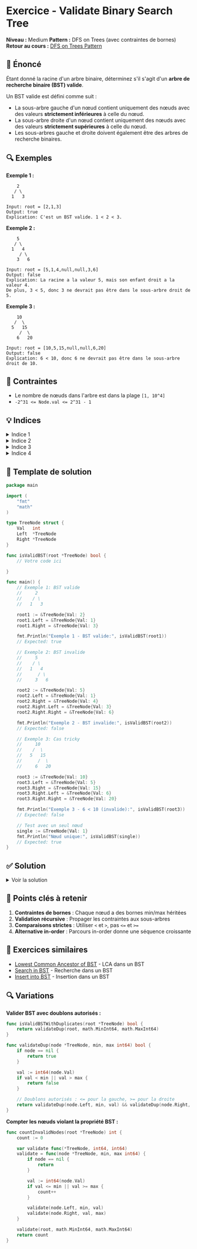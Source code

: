 # Exercice - Validate Binary Search Tree

**Niveau :** Medium
**Pattern :** DFS on Trees (avec contraintes de bornes)
**Retour au cours :** [DFS on Trees Pattern](../../courses/05-dfs-tree.md)

## 📝 Énoncé

Étant donné la racine d'un arbre binaire, déterminez s'il s'agit d'un **arbre de recherche binaire (BST) valide**.

Un BST valide est défini comme suit :
- La sous-arbre gauche d'un nœud contient uniquement des nœuds avec des valeurs **strictement inférieures** à celle du nœud.
- La sous-arbre droite d'un nœud contient uniquement des nœuds avec des valeurs **strictement supérieures** à celle du nœud.
- Les sous-arbres gauche et droite doivent également être des arbres de recherche binaires.

## 🔍 Exemples

**Exemple 1 :**
```
    2
   / \
  1   3

Input: root = [2,1,3]
Output: true
Explication: C'est un BST valide. 1 < 2 < 3.
```

**Exemple 2 :**
```
    5
   / \
  1   4
     / \
    3   6

Input: root = [5,1,4,null,null,3,6]
Output: false
Explication: La racine a la valeur 5, mais son enfant droit a la valeur 4.
De plus, 3 < 5, donc 3 ne devrait pas être dans le sous-arbre droit de 5.
```

**Exemple 3 :**
```
    10
   /  \
  5   15
     /  \
    6   20

Input: root = [10,5,15,null,null,6,20]
Output: false
Explication: 6 < 10, donc 6 ne devrait pas être dans le sous-arbre droit de 10.
```

## 🎯 Contraintes

- Le nombre de nœuds dans l'arbre est dans la plage `[1, 10^4]`
- `-2^31 <= Node.val <= 2^31 - 1`

## 💡 Indices

<details>
<summary>Indice 1</summary>

Il ne suffit pas de vérifier que `left.val < node.val < right.val`. Chaque nœud doit respecter des **bornes min et max** définies par ses ancêtres.

</details>

<details>
<summary>Indice 2</summary>

Utilisez la récursion en passant les bornes `min` et `max` autorisées pour chaque nœud.

</details>

<details>
<summary>Indice 3</summary>

Pour le sous-arbre gauche, la borne max devient `node.val`. Pour le sous-arbre droit, la borne min devient `node.val`.

</details>

<details>
<summary>Indice 4</summary>

Alternative : utilisez un parcours in-order et vérifiez que les valeurs sont strictement croissantes.

</details>

## 🔨 Template de solution

```go
package main

import (
    "fmt"
    "math"
)

type TreeNode struct {
    Val   int
    Left  *TreeNode
    Right *TreeNode
}

func isValidBST(root *TreeNode) bool {
    // Votre code ici

}

func main() {
    // Exemple 1: BST valide
    //     2
    //    / \
    //   1   3

    root1 := &TreeNode{Val: 2}
    root1.Left = &TreeNode{Val: 1}
    root1.Right = &TreeNode{Val: 3}

    fmt.Println("Exemple 1 - BST valide:", isValidBST(root1))
    // Expected: true

    // Exemple 2: BST invalide
    //     5
    //    / \
    //   1   4
    //      / \
    //     3   6

    root2 := &TreeNode{Val: 5}
    root2.Left = &TreeNode{Val: 1}
    root2.Right = &TreeNode{Val: 4}
    root2.Right.Left = &TreeNode{Val: 3}
    root2.Right.Right = &TreeNode{Val: 6}

    fmt.Println("Exemple 2 - BST invalide:", isValidBST(root2))
    // Expected: false

    // Exemple 3: Cas tricky
    //     10
    //    /  \
    //   5   15
    //      /  \
    //     6   20

    root3 := &TreeNode{Val: 10}
    root3.Left = &TreeNode{Val: 5}
    root3.Right = &TreeNode{Val: 15}
    root3.Right.Left = &TreeNode{Val: 6}
    root3.Right.Right = &TreeNode{Val: 20}

    fmt.Println("Exemple 3 - 6 < 10 (invalide):", isValidBST(root3))
    // Expected: false

    // Test avec un seul nœud
    single := &TreeNode{Val: 1}
    fmt.Println("Nœud unique:", isValidBST(single))
    // Expected: true
}
```

## ✅ Solution

<details>
<summary>Voir la solution</summary>

```go
func isValidBST(root *TreeNode) bool {
    return validate(root, math.MinInt64, math.MaxInt64)
}

func validate(node *TreeNode, min, max int64) bool {
    if node == nil {
        return true
    }

    val := int64(node.Val)

    // Vérifier que la valeur est dans les bornes
    if val <= min || val >= max {
        return false
    }

    // Valider les sous-arbres avec les nouvelles bornes
    return validate(node.Left, min, val) && validate(node.Right, val, max)
}
```

**Version avec des pointeurs pour gérer les bornes infinies :**

```go
func isValidBST(root *TreeNode) bool {
    return validatePtr(root, nil, nil)
}

func validatePtr(node *TreeNode, min, max *int) bool {
    if node == nil {
        return true
    }

    // Vérifier la borne inférieure
    if min != nil && node.Val <= *min {
        return false
    }

    // Vérifier la borne supérieure
    if max != nil && node.Val >= *max {
        return false
    }

    // Valider les sous-arbres
    return validatePtr(node.Left, min, &node.Val) && validatePtr(node.Right, &node.Val, max)
}
```

**Version avec parcours in-order :**

```go
func isValidBST(root *TreeNode) bool {
    var prev *int

    var inorder func(*TreeNode) bool
    inorder = func(node *TreeNode) bool {
        if node == nil {
            return true
        }

        // Parcourir le sous-arbre gauche
        if !inorder(node.Left) {
            return false
        }

        // Vérifier la valeur courante
        if prev != nil && node.Val <= *prev {
            return false
        }
        prev = &node.Val

        // Parcourir le sous-arbre droit
        return inorder(node.Right)
    }

    return inorder(root)
}
```

**Version itérative avec stack :**

```go
func isValidBST(root *TreeNode) bool {
    type bounded struct {
        node *TreeNode
        min  int64
        max  int64
    }

    stack := []bounded{{root, math.MinInt64, math.MaxInt64}}

    for len(stack) > 0 {
        current := stack[len(stack)-1]
        stack = stack[:len(stack)-1]

        if current.node == nil {
            continue
        }

        val := int64(current.node.Val)

        if val <= current.min || val >= current.max {
            return false
        }

        // Ajouter les enfants avec leurs bornes
        stack = append(stack, bounded{current.node.Right, val, current.max})
        stack = append(stack, bounded{current.node.Left, current.min, val})
    }

    return true
}
```

**Simulation pour l'exemple 2 (invalide) :**

```
        5
       / \
      1   4
         / \
        3   6

validate(5, -∞, +∞):
  5 dans [-∞, +∞] ✓

  validate(1, -∞, 5):  // sous-arbre gauche
    1 dans [-∞, 5] ✓
    validate(nil, -∞, 1): return true ✓
    validate(nil, 1, 5): return true ✓
    return true ✓

  validate(4, 5, +∞):  // sous-arbre droit
    4 dans [5, +∞] ✗ (4 <= 5)
    return false ✗

return false ✗

Résultat: false
```

**Simulation pour l'exemple 3 (6 < 10) :**

```
validate(10, -∞, +∞):
  validate(15, 10, +∞):
    validate(6, 10, 15):
      6 dans [10, 15] ✗ (6 <= 10)
      return false ✗

Résultat: false
```

**Complexité :**
- Temps : O(N) où N = nombre de nœuds (on visite chaque nœud une fois)
- Espace : O(H) où H = hauteur de l'arbre (pile de récursion)

**Points critiques :**
1. **Bornes strictes** : Utiliser `<` et `>`, pas `<=` et `>=`
2. **Propagation des bornes** : Chaque nœud hérite des contraintes de ses ancêtres
3. **Gestion des entiers** : Attention aux overflows avec `math.MinInt32/MaxInt32`
4. **Parcours in-order** : Doit donner une séquence strictement croissante

</details>

## 🎯 Points clés à retenir

1. **Contraintes de bornes** : Chaque nœud a des bornes min/max héritées
2. **Validation récursive** : Propager les contraintes aux sous-arbres
3. **Comparaisons strictes** : Utiliser `<` et `>`, pas `<=` et `>=`
4. **Alternative in-order** : Parcours in-order donne une séquence croissante

## 🚀 Exercices similaires

- [Lowest Common Ancestor of BST](../easy/lca-bst.md) - LCA dans un BST
- [Search in BST](../easy/search-bst.md) - Recherche dans un BST
- [Insert into BST](../medium/insert-bst.md) - Insertion dans un BST

## 🔍 Variations

**Valider BST avec doublons autorisés :**
```go
func isValidBSTWithDuplicates(root *TreeNode) bool {
    return validateDup(root, math.MinInt64, math.MaxInt64)
}

func validateDup(node *TreeNode, min, max int64) bool {
    if node == nil {
        return true
    }

    val := int64(node.Val)
    if val < min || val > max {
        return false
    }

    // Doublons autorisés : <= pour la gauche, >= pour la droite
    return validateDup(node.Left, min, val) && validateDup(node.Right, val, max)
}
```

**Compter les nœuds violant la propriété BST :**
```go
func countInvalidNodes(root *TreeNode) int {
    count := 0

    var validate func(*TreeNode, int64, int64)
    validate = func(node *TreeNode, min, max int64) {
        if node == nil {
            return
        }

        val := int64(node.Val)
        if val <= min || val >= max {
            count++
        }

        validate(node.Left, min, val)
        validate(node.Right, val, max)
    }

    validate(root, math.MinInt64, math.MaxInt64)
    return count
}
```